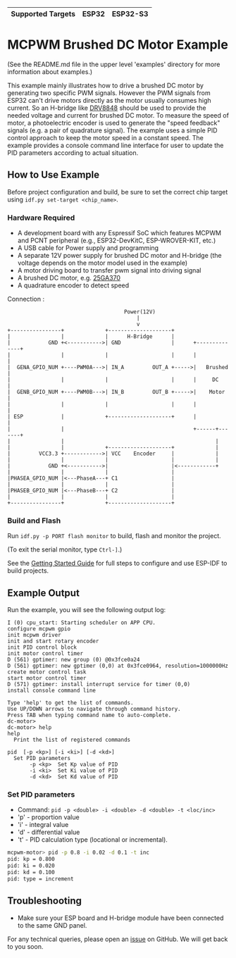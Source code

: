 | Supported Targets | ESP32 | ESP32-S3 |
| ----------------- | ----- | -------- |
# MCPWM Brushed DC Motor Example

(See the README.md file in the upper level 'examples' directory for more information about examples.)

This example mainly illustrates how to drive a brushed DC motor by generating two specific PWM signals. However the PWM signals from ESP32 can't drive motors directly as the motor usually consumes high current. So an H-bridge like [DRV8848](https://www.ti.com/product/DRV8848) should be used to provide the needed voltage and current for brushed DC motor. To measure the speed of motor, a photoelectric encoder is used to generate the "speed feedback" signals (e.g. a pair of quadrature signal). The example uses a simple PID control approach to keep the motor speed in a constant speed. The example provides a console command line interface for user to update the PID parameters according to actual situation.

## How to Use Example

Before project configuration and build, be sure to set the correct chip target using `idf.py set-target <chip_name>`.

### Hardware Required

* A development board with any Espressif SoC which features MCPWM and PCNT peripheral (e.g., ESP32-DevKitC, ESP-WROVER-KIT, etc.)
* A USB cable for Power supply and programming
* A separate 12V power supply for brushed DC motor and H-bridge (the voltage depends on the motor model used in the example)
* A motor driving board to transfer pwm signal into driving signal
* A brushed DC motor, e.g. [25GA370](http://www.tronsunmotor.com/data/upload/file/201807/e03b98802b5c5390d6570939def525ba.pdf)
* A quadrature encoder to detect speed

Connection :
```
                                     Power(12V)
                                         |
                                         v
+----------------+             +--------------------+
|                |             |      H-Bridge      |
|            GND +<----------->| GND                |      +--------------+
|                |             |                    |      |              |
|  GENA_GPIO_NUM +----PWM0A--->| IN_A         OUT_A +----->|   Brushed    |
|                |             |                    |      |     DC       |
|  GENB_GPIO_NUM +----PWM0B--->| IN_B         OUT_B +----->|    Motor     |
|                |             |                    |      |              |
| ESP            |             +--------------------+      |              |
|                |                                         +------+-------+
|                |                                                |
|                |             +--------------------+             |
|         VCC3.3 +------------>| VCC    Encoder     |             |
|                |             |                    |             |
|            GND +<----------->|                    |<------------+
|                |             |                    |
|PHASEA_GPIO_NUM |<---PhaseA---+ C1                 |
|                |             |                    |
|PHASEB_GPIO_NUM |<---PhaseB---+ C2                 |
|                |             |                    |
+----------------+             +--------------------+
```

### Build and Flash

Run `idf.py -p PORT flash monitor` to build, flash and monitor the project.

(To exit the serial monitor, type ``Ctrl-]``.)

See the [Getting Started Guide](https://idf.espressif.com/) for full steps to configure and use ESP-IDF to build projects.


## Example Output

Run the example, you will see the following output log:

```
I (0) cpu_start: Starting scheduler on APP CPU.
configure mcpwm gpio
init mcpwm driver
init and start rotary encoder
init PID control block
init motor control timer
D (561) gptimer: new group (0) @0x3fce0a24
D (561) gptimer: new gptimer (0,0) at 0x3fce0964, resolution=1000000Hz
create motor control task
start motor control timer
D (571) gptimer: install interrupt service for timer (0,0)
install console command line

Type 'help' to get the list of commands.
Use UP/DOWN arrows to navigate through command history.
Press TAB when typing command name to auto-complete.
dc-motor>
dc-motor> help
help
  Print the list of registered commands

pid  [-p <kp>] [-i <ki>] [-d <kd>]
  Set PID parameters
       -p <kp>  Set Kp value of PID
       -i <ki>  Set Ki value of PID
       -d <kd>  Set Kd value of PID
```

### Set PID parameters

* Command: `pid -p <double> -i <double> -d <double> -t <loc/inc>`
* 'p' - proportion value
* 'i' - integral value
* 'd' - differential value
* 't' - PID calculation type (locational or incremental).

```bash
mcpwm-motor> pid -p 0.8 -i 0.02 -d 0.1 -t inc
pid: kp = 0.800
pid: ki = 0.020
pid: kd = 0.100
pid: type = increment
```

## Troubleshooting

* Make sure your ESP board and H-bridge module have been connected to the same GND panel.

For any technical queries, please open an [issue](https://github.com/espressif/esp-idf/issues) on GitHub. We will get back to you soon.

